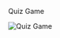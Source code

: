Quiz Game

![Quiz Game](https://lh3.googleusercontent.com/-yMlZwAg5T8T0ME0pnt9n-q6Ghf8itRlSPwMsUvtqnhOI6adleVQSvViOqYnK0M9DlD1Vo2IrJSUTlZ1tUnJa_ALyClGGjVIXpMBmlQWITotRr0hrN9x_e38Xuhyf6WJP0kheMUGKZ-MM7xuRgbII7opkvbEkYkg_T0dG6BYMyQSbJ0XwEOHMiIu2NM6d5ts1CBp7Vo644dBb1rQ1YWUbywAKFqME5UambUcDjO4TvtAaS9u6oXlqE3JLuFPl5lFNTMLEnwNvEZUdBQovths2yXNmBTPRFRUriRd0MCqhHEpd5CbNRrJH_-c9ry5ogK9joV_I1oXhNCM4ltNz8ozGJybW0wqcwKHp1DNvyNMFYCyAunLd0hq7IW-vpIp9oM7Y3wGW41V3jxO_UGnMDwOFiE98hG_lHbmsn4LQ_rZjJcxcwvHD13jX1lAyeVdNnMLVgX1zXzXo8PAnO8Lw86rERceiOAHWCClg3T5DcLsQkLhs0p1PM2r1ikpyoMYx5tP01PXjIXWYClrO4MxtUlgFm4lbIoCq6uDvA7J-54jnqyqL7DbYjybWnSLo22zNQD_gHMxGfnDR3w1uTntqvMSH14SDsQJ_hV7fBQe6lIR9IjxA5GZBATGE7gCtR-SfbSShijRHG03cn2y6Q2lOFxzqfatPAedaOfKMhNWc_-fmP943dP7iRnKI9TwhOaQ=w1692-h1531-no?authuser=0)
